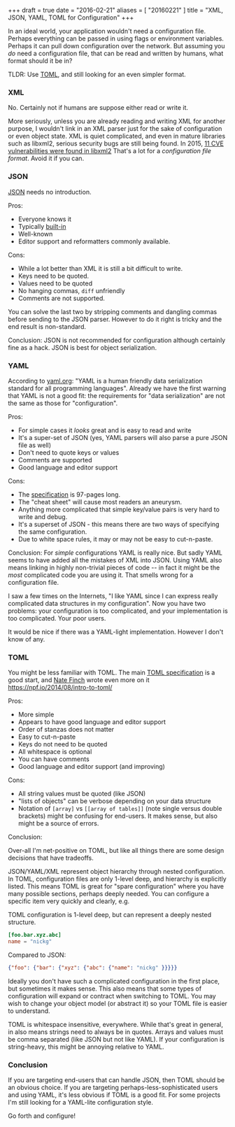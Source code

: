 +++
draft = true
date = "2016-02-21"
aliases = [ "20160221" ]
title = "XML, JSON, YAML, TOML for Configuration"
+++

In an ideal world, your application wouldn't need a configuration file. Perhaps everything can be passed in using flags or environment variables. Perhaps it can pull down configuration over the network. But assuming you *do* need a configuration file, that can be read and written by humans, what format should it be in?

TLDR: Use [TOML](https://github.com/toml-lang/toml), and still looking for an even simpler format. <!--more-->

### XML

No. Certainly not if humans are suppose either read or write it.

More seriously, unless you are already reading and writing XML for another purpose, I wouldn't link in an XML parser just for the sake of configuration or even object state. XML is quiet complicated, and even in mature libraries such as libxml2, serious security bugs are still being found. In 2015, [11 CVE vulnerabilities were found in libxml2](https://www.cvedetails.com/vulnerability-list/vendor_id-1962/product_id-3311/Xmlsoft-Libxml2.html) That's a lot for a *configuration file format*. Avoid it if you can.

### JSON

[JSON](http://json.org/) needs no introduction.

Pros:

-	Everyone knows it
-	Typically [built-in](https://golang.org/pkg/encoding/json/)
-	Well-known
-	Editor support and reformatters commonly available.

Cons:

-	While a lot better than XML it is still a bit difficult to write.
-	Keys need to be quoted.
-	Values need to be quoted
-	No hanging commas, `diff` unfriendly
-	Comments are not supported.

You can solve the last two by stripping comments and dangling commas before sending to the JSON parser. However to do it right is tricky and the end result is non-standard.

Conclusion: JSON is not recommended for configuration although certainly fine as a hack. JSON is best for object serialization.

### YAML

According to [yaml.org](https://yaml.org): "YAML is a human friendly data serialization standard for all programming languages". Already we have the first warning that YAML is not a good fit: the requirements for "data serialization" are not the same as those for "configuration".

Pros:

-	For simple cases it *looks* great and is easy to read and write
-	It's a super-set of JSON (yes, YAML parsers will also parse a pure JSON file as well)
-	Don't need to quote keys or values
-	Comments are supported
-	Good language and editor support

Cons:

-	The [specification](http://www.yaml.org/spec/1.2/spec.html) is 97-pages long.
-	The "cheat sheet" will cause most readers an aneurysm.
-	Anything more complicated that simple key/value pairs is very hard to write and debug.
-	It's a superset of JSON - this means there are two ways of specifying the same configuration.
-	Due to white space rules, it may or may not be easy to cut-n-paste.

Conclusion: For *simple* configurations YAML is really nice. But sadly YAML seems to have added all the mistakes of XML into JSON. Using YAML also means linking in highly non-trivial pieces of code -- in fact it might be the *most* complicated code you are using it. That smells wrong for a configuration file.

I saw a few times on the Internets, "I like YAML since I can express really complicated data structures in my configuration". Now you have two problems: your configuration is too complicated, and your implementation is too complicated. Your poor users.

It would be nice if there was a YAML-light implementation. However I don't know of any.

### TOML

You might be less familiar with TOML. The main [TOML specification](https://github.com/toml-lang/toml) is a good start, and [Nate Finch](https://github.com/natefinch) wrote even more on it https://npf.io/2014/08/intro-to-toml/

Pros:

-	More simple
-	Appears to have good language and editor support
-	Order of stanzas does not matter
-	Easy to cut-n-paste
-	Keys do not need to be quoted
-	All whitespace is optional
-	You can have comments
-	Good language and editor support (and improving)

Cons:

-	All string values must be quoted (like JSON)
-	"lists of objects" can be verbose depending on your data structure
-	Notation of `[array]` vs `[[array of tables]]` (note single versus double brackets) might be confusing for end-users. It makes sense, but also might be a source of errors.

Conclusion:

Over-all I'm net-positive on TOML, but like all things there are some design decisions that have tradeoffs.

JSON/YAML/XML represent object hierarchy through nested configuration. In TOML, configuration files are only 1-level deep, and hierarchy is explicitly listed. This means TOML is great for "spare configuration" where you have many possible sections, perhaps deeply needed. You can configure a specific item very quickly and clearly, e.g.

TOML configuration is 1-level deep, but can represent a deeply nested structure.

```toml
[foo.bar.xyz.abc]
name = "nickg"
```

Compared to JSON:

```json
{"foo": {"bar": {"xyz": {"abc": {"name": "nickg" }}}}}
```

Ideally you don't have such a complicated configuration in the first place, but sometimes it makes sense. This also means that some types of configuration will expand or contract when switching to TOML. You may wish to change your object model (or abstract it) so your TOML file is easier to understand.

TOML is whitespace insensitive, everywhere. While that's great in general, in also means strings need to always be in quotes. Arrays and values must be comma separated (like JSON but not like YAML). If your configuration is string-heavy, this might be annoying relative to YAML.

### Conclusion

If you are targeting end-users that can handle JSON, then TOML should be an obvious choice. If you are targeting perhaps-less-sophisticated users and using YAML, it's less obvious if TOML is a good fit. For some projects I'm still looking for a YAML-lite configuration style.

Go forth and configure!
